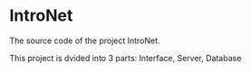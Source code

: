 # IntroNet
<p>The source code of the project IntroNet.</p>
<p>This project is dvided into 3 parts: Interface, Server, Database</p>
